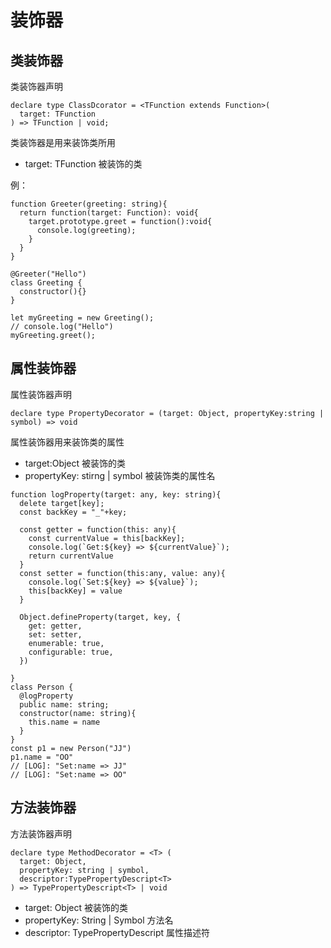 # 装饰器
## 类装饰器
类装饰器声明
```
declare type ClassDcorator = <TFunction extends Function>(
  target: TFunction
) => TFunction | void;
```
类装饰器是用来装饰类所用
- target: TFunction 被装饰的类

例：
```
function Greeter(greeting: string){
  return function(target: Function): void{
    target.prototype.greet = function():void{
      console.log(greeting);
    }
  }
}

@Greeter("Hello")
class Greeting {
  constructor(){}
}

let myGreeting = new Greeting();
// console.log("Hello")
myGreeting.greet();
```
## 属性装饰器
属性装饰器声明
```
declare type PropertyDecorator = (target: Object, propertyKey:string | symbol) => void
```
属性装饰器用来装饰类的属性
- target:Object 被装饰的类
- propertyKey: stirng | symbol 被装饰类的属性名
```
function logProperty(target: any, key: string){
  delete target[key];
  const backKey = "_"+key;

  const getter = function(this: any){
    const currentValue = this[backKey];
    console.log(`Get:${key} => ${currentValue}`);
    return currentValue
  }
  const setter = function(this:any, value: any){
    console.log(`Set:${key} => ${value}`);
    this[backKey] = value
  }

  Object.defineProperty(target, key, {
    get: getter,
    set: setter,
    enumerable: true,
    configurable: true,
  })

}
class Person {
  @logProperty
  public name: string;
  constructor(name: string){
    this.name = name
  }
}
const p1 = new Person("JJ")
p1.name = "OO"
// [LOG]: "Set:name => JJ" 
// [LOG]: "Set:name => OO" 
```
## 方法装饰器
方法装饰器声明
```
declare type MethodDecorator = <T> (
  target: Object, 
  propertyKey: string | symbol,
  descriptor:TypePropertyDescript<T>
) => TypePropertyDescript<T> | void
``` 
- target: Object 被装饰的类
- propertyKey: String | Symbol 方法名
- descriptor: TypePropertyDescript 属性描述符


